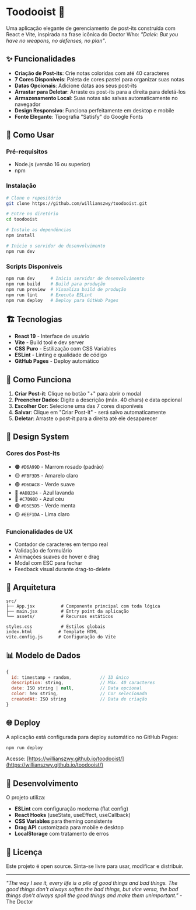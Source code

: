 # Toodooist 📝

Uma aplicação elegante de gerenciamento de post-its construída com React e Vite, inspirada na frase icônica do Doctor Who: *"Dalek: But you have no weapons, no defenses, no plan"*.

## ✨ Funcionalidades

- **Criação de Post-its**: Crie notas coloridas com até 40 caracteres
- **7 Cores Disponíveis**: Paleta de cores pastel para organizar suas notas
- **Datas Opcionais**: Adicione datas aos seus post-its
- **Arrastar para Deletar**: Arraste os post-its para a direita para deletá-los
- **Armazenamento Local**: Suas notas são salvas automaticamente no navegador
- **Design Responsivo**: Funciona perfeitamente em desktop e mobile
- **Fonte Elegante**: Tipografia "Satisfy" do Google Fonts

## 🚀 Como Usar

### Pré-requisitos
- Node.js (versão 16 ou superior)
- npm

### Instalação
```bash
# Clone o repositório
git clone https://github.com/willianszwy/toodooist.git

# Entre no diretório
cd toodooist

# Instale as dependências
npm install

# Inicie o servidor de desenvolvimento
npm run dev
```

### Scripts Disponíveis

```bash
npm run dev      # Inicia servidor de desenvolvimento
npm run build    # Build para produção
npm run preview  # Visualiza build de produção
npm run lint     # Executa ESLint
npm run deploy   # Deploy para GitHub Pages
```

## 🏗️ Tecnologias

- **React 19** - Interface de usuário
- **Vite** - Build tool e dev server
- **CSS Puro** - Estilização com CSS Variables
- **ESLint** - Linting e qualidade de código
- **GitHub Pages** - Deploy automático

## 📱 Como Funciona

1. **Criar Post-it**: Clique no botão "+" para abrir o modal
2. **Preencher Dados**: Digite a descrição (máx. 40 chars) e data opcional
3. **Escolher Cor**: Selecione uma das 7 cores disponíveis
4. **Salvar**: Clique em "Criar Post-it" - será salvo automaticamente
5. **Deletar**: Arraste o post-it para a direita até ele desaparecer

## 🎨 Design System

### Cores dos Post-its
- 🟤 `#D6A99D` - Marrom rosado (padrão)
- 🟡 `#FBF3D5` - Amarelo claro
- 🟢 `#D6DAC8` - Verde suave
- 🔵 `#ADB2D4` - Azul lavanda
- 🩵 `#C7D9DD` - Azul céu
- 🟢 `#D5E5D5` - Verde menta
- 🟡 `#EEF1DA` - Lima claro

### Funcionalidades de UX
- Contador de caracteres em tempo real
- Validação de formulário
- Animações suaves de hover e drag
- Modal com ESC para fechar
- Feedback visual durante drag-to-delete

## 🔧 Arquitetura

```
src/
├── App.jsx          # Componente principal com toda lógica
├── main.jsx         # Entry point da aplicação
└── assets/          # Recursos estáticos

styles.css           # Estilos globais
index.html          # Template HTML
vite.config.js      # Configuração do Vite
```

## 📊 Modelo de Dados

```javascript
{
  id: timestamp + random,           // ID único
  description: string,              // Máx. 40 caracteres
  date: ISO string | null,          // Data opcional
  color: hex string,                // Cor selecionada
  createdAt: ISO string             // Data de criação
}
```

## 🌐 Deploy

A aplicação está configurada para deploy automático no GitHub Pages:

```bash
npm run deploy
```

Acesse: [https://willianszwy.github.io/toodooist/](https://willianszwy.github.io/toodooist/)

## 🧪 Desenvolvimento

O projeto utiliza:
- **ESLint** com configuração moderna (flat config)
- **React Hooks** (useState, useEffect, useCallback)
- **CSS Variables** para theming consistente
- **Drag API** customizada para mobile e desktop
- **LocalStorage** com tratamento de erros

## 📝 Licença

Este projeto é open source. Sinta-se livre para usar, modificar e distribuir.

---

*"The way I see it, every life is a pile of good things and bad things. The good things don't always soften the bad things, but vice versa, the bad things don't always spoil the good things and make them unimportant."* - The Doctor